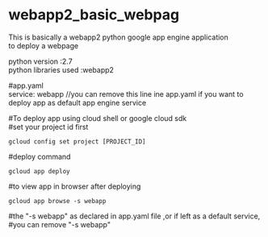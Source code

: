 # webapp2_basic_webpag
This is basically a webapp2 python google app engine application <br/>
to deploy a webpage <br/>

python version :2.7 <br/>
python libraries used :webapp2 <br/>


#app.yaml <br/>
service: webapp  //you can remove this line ine app.yaml if you want to deploy app as default app engine service <br/>


#To deploy app using cloud shell or google cloud sdk <br/>
#set your project id first <br/>
```
gcloud config set project [PROJECT_ID]
```
#deploy command <br/>
```
gcloud app deploy 
```
#to view app in browser after deploying <br/>
```
gcloud app browse -s webapp  
```
#the "-s webapp" as declared in app.yaml file ,or if left as a default service, <br/>
#you can remove "-s webapp" <br/>
